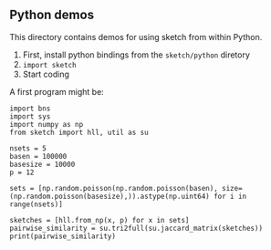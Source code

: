 ## Python demos

This directory contains demos for using sketch from within Python.

1. First, install python bindings from the `sketch/python` diretory
2. `import sketch`
3. Start coding


A first program might be:
```
import bns
import sys
import numpy as np
from sketch import hll, util as su

nsets = 5
basen = 100000
basesize = 10000
p = 12

sets = [np.random.poisson(np.random.poisson(basen), size=(np.random.poisson(basesize),)).astype(np.uint64) for i in range(nsets)]

sketches = [hll.from_np(x, p) for x in sets]
pairwise_similarity = su.tri2full(su.jaccard_matrix(sketches))
print(pairwise_similarity)

```
